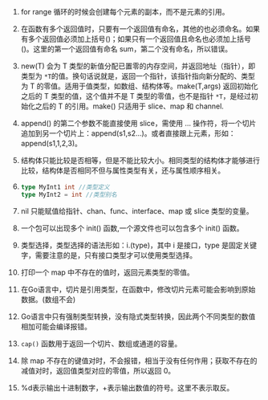 1. for range 循环的时候会创建每个元素的副本，而不是元素的引用。

2. 在函数有多个返回值时，只要有一个返回值有命名，其他的也必须命名。如果有多个返回值必须加上括号()；如果只有一个返回值且命名也必须加上括号()。这里的第一个返回值有命名 sum，第二个没有命名，所以错误。

3. new(T) 会为 T 类型的新值分配已置零的内存空间，并返回地址（指针），即类型为 `*T`的值。换句话说就是，返回一个指针，该指针指向新分配的、类型为 T 的零值。适用于值类型，如数组、结构体等。make(T,args) 返回初始化之后的 T 类型的值，这个值并不是 T 类型的零值，也不是指针 `*T`，是经过初始化之后的 T 的引用。make() 只适用于 slice、map 和 channel.

4. append() 的第二个参数不能直接使用 slice，需使用 … 操作符，将一个切片追加到另一个切片上：append(s1,s2…)。或者直接跟上元素，形如：append(s1,1,2,3)。

5. 结构体只能比较是否相等，但是不能比较大小。相同类型的结构体才能够进行比较，结构体是否相同不但与属性类型有关，还与属性顺序相关。

6. ```go
   type MyInt1 int //类型定义
   type MyInt2 = int //类型别名
   ```

7. nil 只能赋值给指针、chan、func、interface、map 或 slice 类型的变量。

8. 一个包可以出现多个 init() 函数,一个源文件也可以包含多个 init() 函数。

9. 类型选择，类型选择的语法形如：i.(type)，其中 i 是接口，type 是固定关键字，需要注意的是，只有接口类型才可以使用类型选择。

10. 打印一个 map 中不存在的值时，返回元素类型的零值。

11. 在Go语言中，切片是引用类型，在函数中，修改切片元素可能会影响到原始数据。(数组不会)

12. Go语言中只有强制类型转换，没有隐式类型转换，因此两个不同类型的数值相加可能会编译报错。

13. `cap()` 函数用于返回一个切片、数组或通道的容量。

14. 除 map 不存在的键值对时，不会报错，相当于没有任何作用；获取不存在的减值对时，返回值类型对应的零值，所以返回 0。

15. %d表示输出十进制数字，+表示输出数值的符号。这里不表示取反。



